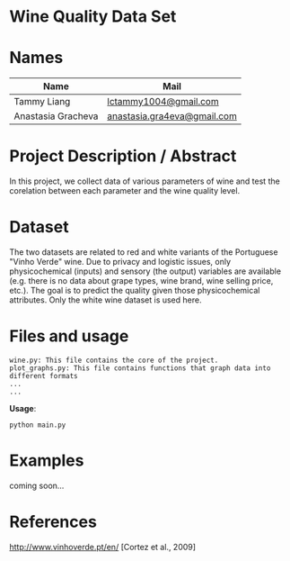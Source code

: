# Wine Quality Data Set

# Names


| Name | Mail |
| ---- | ---- |
| Tammy Liang | lctammy1004@gmail.com |
| Anastasia Gracheva | anastasia.gra4eva@gmail.com |
	
 

# Project Description / Abstract

In this project, we collect data of various parameters of wine and test the corelation between each parameter and the wine quality level.

# Dataset

The two datasets are related to red and white variants of the Portuguese "Vinho Verde" wine. Due to privacy and logistic issues, only physicochemical (inputs) and sensory (the output) variables are available (e.g. there is no data about grape types, wine brand, wine selling price, etc.). The goal is to predict the quality given those physicochemical attributes. Only the white wine dataset is used here.

# Files and usage


    wine.py: This file contains the core of the project.
    plot_graphs.py: This file contains functions that graph data into different formats
    ...
    ...
**Usage**: 

    python main.py
    
# Examples
coming soon...

# References
http://www.vinhoverde.pt/en/
[Cortez et al., 2009]
